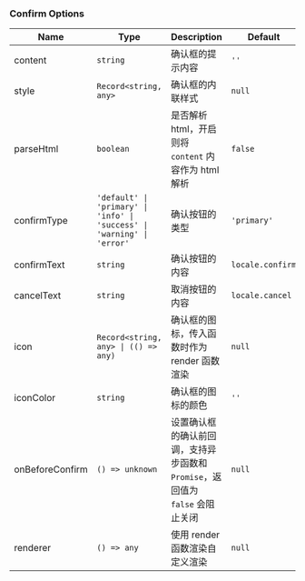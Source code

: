 ### Confirm Options

| Name          | Type                         | Description                                                                                   | Default    | Since |
| ------------- | ---------------------------- | -------------------------------------------------------------------------------------- | --------- | --- |
| content       | `string`                       | 确认框的提示内容                                                                       | `''`        | - |
| style         | `Record<string, any>`                       | 确认框的内联样式                                                                       | `null`      | - |
| parseHtml     | `boolean`                      | 是否解析 html，开启则将 `content` 内容作为 html 解析                                     | `false`     | - |
| confirmType   | `'default' \| 'primary' \| 'info' \| 'success' \| 'warning' \| 'error'`                       | 确认按钮的类型                      | `'primary'` | - |
| confirmText   | `string`                       | 确认按钮的内容                                                                         | `locale.confirm`    | - |
| cancelText    | `string`                       | 取消按钮的内容                                                                         | `locale.cancel`    | - |
| icon          | `Record<string, any> \| (() => any)` | 确认框的图标，传入函数时作为 render 函数渲染 | `null`         | - |
| iconColor     | `string`                       | 确认框的图标的颜色                                                                     | `''`         | - |
| onBeforeConfirm | `() => unknown`                     | 设置确认框的确认前回调，支持异步函数和 `Promise`，返回值为 `false` 会阻止关闭              | `null`      | - |
| renderer      | `() => any`                     | 使用 render 函数渲染自定义渲染                                                  | `null`      | - |
